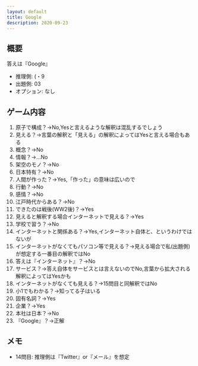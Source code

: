 ```yaml
---
layout: default
title: Google
description: 2020-09-23
---
```


## 概要

答えは『Google』

- 推理側: (・9
- 出題側: 03
- オプション: なし

## ゲーム内容

1. 原子で構成？→No,Yesと言えるような解釈は混乱するでしょう
2. 見える？→言葉の解釈と「見える」の解釈によってはYesと言える場合もある
3. 概念？→No
4. 情報？→…No
5. 架空のモノ？→No
6. 日本特有？→No
7. 人間が作った？→Yes,「作った」の意味は広いので
8. 行動？→No
9. 感情？→No
10. 江戸時代からある？→No
11. できたのは戦後(WW2後)？→Yes
12. 見えると解釈する場合インターネットで見える？→Yes
13. 学校で習う？→No
14. インターネットと関係ある？→Yes,インターネット自体と、というわけではないが
15. インターネットがなくてもパソコン等で見える？→見える場合で私(出題側)が想定する一番目の解釈ではNo
16. 答えは『インターネット』？→No
17. サービス？→答え自体をサービスとは言えないのでNo,言葉から拡大される解釈によってはYesかも
18. インターネットがなくても見える？→15問目と同解釈ではNo
19. 小1でもわかる？→知ってる子はいる
20. 固有名詞？→Yes
21. 企業？→Yes
22. 本社は日本？→No
23. 『Google』？→正解

## メモ

- 14問目: 推理側は『Twitter』or『メール』を想定
